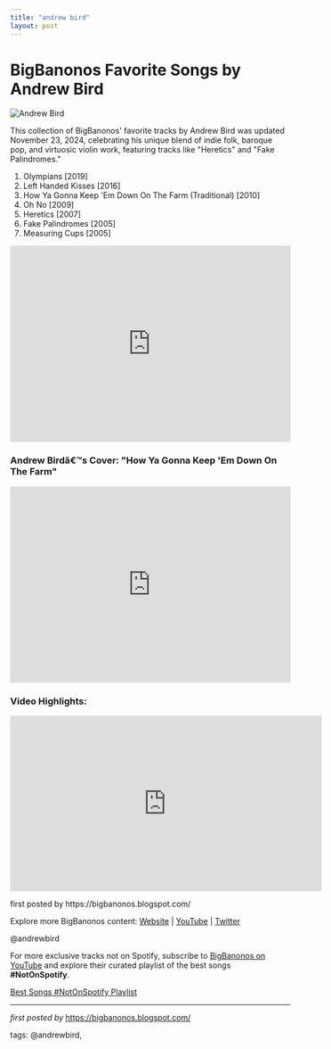 ```yaml
---
title: "andrew bird"
layout: post
---
```

<h1>BigBanonos Favorite Songs by Andrew Bird</h1>
<img alt="Andrew Bird" src="https://cdn.britannica.com/18/211118-050-78BA0175/Andrew-Bird-2009.jpg" /> <p>This collection of BigBanonos' favorite tracks by Andrew Bird was updated November 23, 2024, celebrating his unique blend of indie folk, baroque pop, and virtuosic violin work, featuring tracks like "Heretics" and "Fake Palindromes."</p> <ol> <li>Olympians [2019]</li><li>Left Handed Kisses [2016]</li> <li>How Ya Gonna Keep 'Em Down On The Farm (Traditional) [2010]</li> <li>Oh No [2009]</li> <li>Heretics [2007]</li> <li>Fake Palindromes [2005]</li> <li>Measuring Cups [2005]</li>
</ol> <div> <iframe allow="autoplay; clipboard-write; encrypted-media; fullscreen; picture-in-picture" allowfullscreen="" frameborder="0" height="352" loading="lazy" src="https://open.spotify.com/embed/playlist/1Ni7JdDNoWkJWoJpLaw1LJ?utm_source=generator" width="100%"></iframe>
</div> <h3>Andrew Birdâ€™s Cover: "How Ya Gonna Keep 'Em Down On The Farm"</h3>
<div> <iframe allow="autoplay; clipboard-write; encrypted-media; fullscreen; picture-in-picture" allowfullscreen="" frameborder="0" height="352" loading="lazy" src="https://open.spotify.com/embed/track/5Pnh772BPHDYz3Juupj9ZS?utm_source=generator" width="100%"></iframe>
</div> <h3>Video Highlights:</h3>
<div> <iframe allow="accelerometer; autoplay; encrypted-media; gyroscope; picture-in-picture" allowfullscreen="" frameborder="0" height="315" src="https://www.youtube.com/embed/videoseries?list=PLtuNtuTatqI3T8eq7OOgDNJjpm128C1tR" width="560"></iframe></div> <p>first posted by https://bigbanonos.blogspot.com/</p> <div> <p>Explore more BigBanonos content: <a href="https://bigbanonos.blogspot.com/">Website</a> | <a href="https://www.youtube.com/@BigBanonos">YouTube</a> | <a href="https://x.com/bigbanonos">Twitter</a></p>
</div> <!--Tags-->
<p>@andrewbird</p>


<!--Subscribe and Playlist Links-->
<div>
    <p>For more exclusive tracks not on Spotify, subscribe to <a href="https://www.youtube.com/@BigBanonos" target="_blank">BigBanonos on YouTube</a> and explore their curated playlist of the best songs <strong>#NotOnSpotify</strong>.</p>
    <p><a href="https://www.youtube.com/playlist?list=PLtuNtuTatqI0kFahUCbtbfenC_ET5O_tr" target="_blank">Best Songs #NotOnSpotify Playlist<br /></a></p></div>

<hr />

<p><em>first posted by</em> <a href="https://bigbanonos.blogspot.com/" rel="noopener" target="_new">https://bigbanonos.blogspot.com/</a></p>

<p>tags: @andrewbird,</p>
